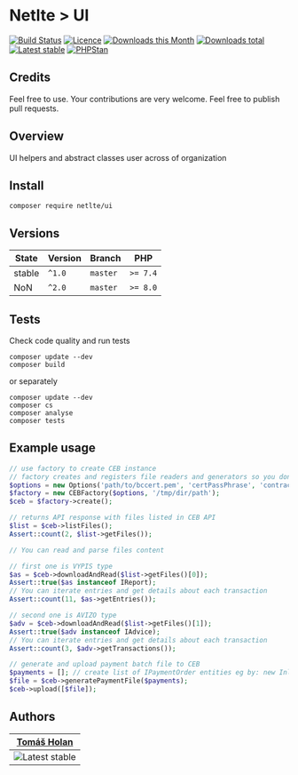 # Netlte > UI

[![Build Status](https://img.shields.io/travis/com/Netlte/UI.svg?style=flat-square)](https://travis-ci.com/Netlte/UI)
[![Licence](https://img.shields.io/packagist/l/Netlte/UI.svg?style=flat-square)](https://packagist.org/packages/Netlte/UI)
[![Downloads this Month](https://img.shields.io/packagist/dm/Netlte/UI.svg?style=flat-square)](https://packagist.org/packages/Netlte/UI)
[![Downloads total](https://img.shields.io/packagist/dt/Netlte/UI.svg?style=flat-square)](https://packagist.org/packages/Netlte/UI)
[![Latest stable](https://img.shields.io/packagist/v/Netlte/UI.svg?style=flat-square)](https://packagist.org/packages/Netlte/UI)
[![PHPStan](https://img.shields.io/badge/PHPStan-enabled-brightgreen.svg?style=flat)](https://github.com/phpstan/phpstan)

## Credits

Feel free to use. Your contributions are very welcome. Feel free to publish pull requests.

## Overview

UI helpers and abstract classes user across of organization

## Install

```
composer require netlte/ui
```

## Versions

| State       | Version | Branch   | PHP      |
|-------------|---------|----------|----------|
| stable      | `^1.0`  | `master` | `>= 7.4` |
| NoN         | `^2.0`  | `master` | `>= 8.0` |


## Tests

Check code quality and run tests
```
composer update --dev
composer build
```

or separately

```
composer update --dev
composer cs
composer analyse
composer tests
```

## Example usage
```php
// use factory to create CEB instance
// factory creates and registers file readers and generators so you don't have to do it manually
$options = new Options('path/to/bccert.pem', 'certPassPhrase', 'contractId', 'appGuid');
$factory = new CEBFactory($options, '/tmp/dir/path');
$ceb = $factory->create();

// returns API response with files listed in CEB API
$list = $ceb->listFiles();
Assert::count(2, $list->getFiles());

// You can read and parse files content

// first one is VYPIS type
$as = $ceb->downloadAndRead($list->getFiles()[0]);
Assert::true($as instanceof IReport);
// You can iterate entries and get details about each transaction
Assert::count(11, $as->getEntries());

// second one is AVIZO type
$adv = $ceb->downloadAndRead($list->getFiles()[1]);
Assert::true($adv instanceof IAdvice);
// You can iterate entries and get details about each transaction
Assert::count(3, $adv->getTransactions());

// generate and upload payment batch file to CEB
$payments = []; // create list of IPaymentOrder entities eg by: new InlandPayment(...)
$file = $ceb->generatePaymentFile($payments);
$ceb->upload([$file]);
```

## Authors

| [Tomáš Holan](https://github.com/holantomas)                             |
|--------------------------------------------------------------------------|
| ![Latest stable](https://avatars3.githubusercontent.com/u/5030499?s=100) |


